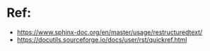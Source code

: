 

# Ref:
- https://www.sphinx-doc.org/en/master/usage/restructuredtext/
- https://docutils.sourceforge.io/docs/user/rst/quickref.html